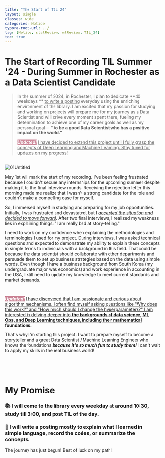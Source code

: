 ```yaml
---
title: "The Start of TIL 24"
layout: single
classes: wide
categories: Notice
typora-root-url: ../
tag: [Notice, statReview, mlReview, TIL_24]
toc: true
---
```


# The Start of Recording TIL Summer '24 - During Summer in Rochester as a Data Scientist Candidate

> In the summer of 2024, in Rochester, I plan to dedicate **40 weekdays ** <u>to write a posting</u> everyday using the enriching environment of the library. I am excited that my passion for studying and working on projects will prepare me for my journey as a Data Scientist and will drive every moment spent there, fueling my determination to achieve one of my career goals as well as my personal goal— <B>" to be a good Data Scientist who has a positive impact on the world."</B>
>
> <I><B><span style="background-color: #CC8899; color: white">Updated!</span></b></I>  <u>I have decided to extend this project until I fully grasp the concepts of Deep Learning and Machine Learning. Stay tuned for updates on my progress!</u>

<br>

<img src="/blog/images/2024-04-30-TheStartofTIL24/01Untitled.jpeg" alt="01Untitled">



May 1st will mark the start of my recording. I've been feeling frustrated because I couldn't secure any internships for the upcoming summer despite making it to the final interview rounds. Receiving the rejection letter this morning made me realize that I wasn't a strong candidate for the role and couldn't make a compelling case for myself.

So, I immersed myself in studying and preparing for my job opportunities. Initially, I was frustrated and devastated, but I <u><I>accepted the situation and decided to move forward</I></u>. After two final interviews, I realized my weakness lies in explaining things: "I am really bad at story-telling."

I need to work on my confidence when explaining the methodologies and terminologies I used for my project. During interviews, I was asked technical questions and expected to demonstrate my ability to explain these concepts in simple terms to individuals with a background in this field. That could be because the data scientist should collaborate with other departments and persuade them to set up business strategies based on the data using simple words. Even though I have a business background from South Korea (my undergraduate major was economics) and work experience in accounting in the USA, I still need to update my knowledge to meet current standards and market demands.

<br>

<I><B><span style="background-color: #CC8899; color: white">*Updated!*</span></b></I> <u>I have discovered that I am passionate and curious about algorithm mechanisms. I often find myself asking questions like "Why does this work?" and "How much should I change the hyperparameters?" I am interested in delving deeper into <b>the backgrounds of data science, ML Ops, and Deep Learning techniques, including their mathematical foundations.</b></u>

That's why I'm starting this project. I want to prepare myself to become a storyteller and a great Data Scientist / Machine Learning Engineer who knows the foundations ***because it's so much fun to study them!*** I can't wait to apply my skills in the real business world!

<Br><br><br>

# My Promise #

### 📚 I will come to the library every weekday at around 10:30, study till 3:00, and post TIL of the day. 

### 🚀 I will write a posting mostly to explain what I learned in simple language, record the codes, or summarize the concepts.

The journey has just begun! Best of luck on my path! 

<br><br><Br>











  
